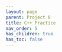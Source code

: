 ```yaml
---
layout: page
parent: Project 0
title: C++ Practice
nav_order: 5
has_children: true
has_toc: false
---
```


